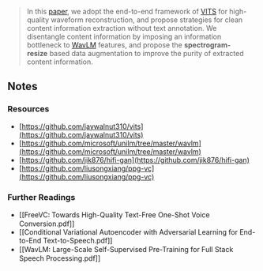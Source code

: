 > In this [paper](https://arxiv.org/abs/2210.15418), we adopt the end-to-end framework of [VITS](https://arxiv.org/abs/2106.06103) for high-quality waveform reconstruction, and propose strategies for clean content information extraction without text annotation. We disentangle content information by imposing an information bottleneck to [WavLM](https://arxiv.org/abs/2110.13900) features, and propose the **spectrogram-resize** based data augmentation to improve the purity of extracted content information.

## Notes
### Resources
- [https://github.com/jaywalnut310/vits](https://github.com/jaywalnut310/vits)
- [https://github.com/microsoft/unilm/tree/master/wavlm](https://github.com/microsoft/unilm/tree/master/wavlm)
- [https://github.com/jik876/hifi-gan](https://github.com/jik876/hifi-gan)
- [https://github.com/liusongxiang/ppg-vc](https://github.com/liusongxiang/ppg-vc)
### Further Readings
- [[FreeVC꞉ Towards High-Quality Text-Free One-Shot Voice Conversion.pdf]]
- [[Conditional Variational Autoencoder with Adversarial Learning for End-to-End Text-to-Speech.pdf]]
- [[WavLM꞉ Large-Scale Self-Supervised Pre-Training for Full Stack Speech Processing.pdf]]